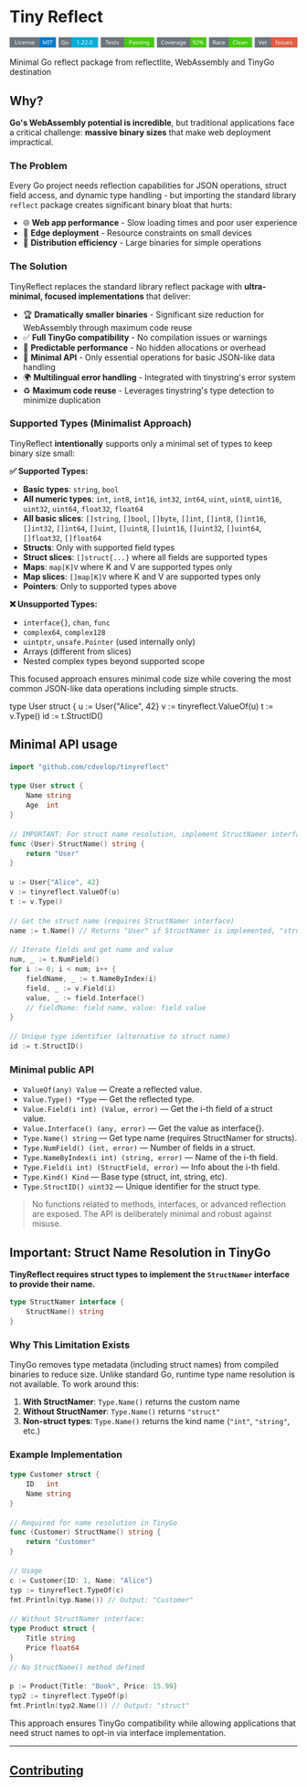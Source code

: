 # Tiny Reflect
<!-- START_SECTION:BADGES_SECTION -->
<a href="docs/img/badges.svg"><img src="docs/img/badges.svg" alt="Project Badges" title="Generated by badges package from github.com/cdvelop/devscripts"></a>
<!-- END_SECTION:BADGES_SECTION -->


Minimal Go reflect package from reflectlite, WebAssembly and TinyGo destination


## Why?

**Go's WebAssembly potential is incredible**, but traditional applications face a critical challenge: **massive binary sizes** that make web deployment impractical.

### The Problem
Every Go project needs reflection capabilities for JSON operations, struct field access, and dynamic type handling - but importing the standard library `reflect` package creates significant binary bloat that hurts:

- 🌐 **Web app performance** - Slow loading times and poor user experience
- 📱 **Edge deployment** - Resource constraints on small devices  
- 🚀 **Distribution efficiency** - Large binaries for simple operations

### The Solution
TinyReflect replaces the standard library reflect package with **ultra-minimal, focused implementations** that deliver:

- 🏆 **Dramatically smaller binaries** - Significant size reduction for WebAssembly through maximum code reuse
- ✅ **Full TinyGo compatibility** - No compilation issues or warnings
- 🎯 **Predictable performance** - No hidden allocations or overhead
- 🔧 **Minimal API** - Only essential operations for basic JSON-like data handling
- 🌍 **Multilingual error handling** - Integrated with tinystring's error system
- ♻️ **Maximum code reuse** - Leverages tinystring's type detection to minimize duplication

### Supported Types (Minimalist Approach)
TinyReflect **intentionally** supports only a minimal set of types to keep binary size small:

**✅ Supported Types:**
- **Basic types**: `string`, `bool`
- **All numeric types**: `int`, `int8`, `int16`, `int32`, `int64`, `uint`, `uint8`, `uint16`, `uint32`, `uint64`, `float32`, `float64`
- **All basic slices**: `[]string`, `[]bool`, `[]byte`, `[]int`, `[]int8`, `[]int16`, `[]int32`, `[]int64`, `[]uint`, `[]uint8`, `[]uint16`, `[]uint32`, `[]uint64`, `[]float32`, `[]float64`
- **Structs**: Only with supported field types
- **Struct slices**: `[]struct{...}` where all fields are supported types
- **Maps**: `map[K]V` where K and V are supported types only
- **Map slices**: `[]map[K]V` where K and V are supported types only
- **Pointers**: Only to supported types above

**❌ Unsupported Types:**
- `interface{}`, `chan`, `func`
- `complex64`, `complex128`
- `uintptr`, `unsafe.Pointer` (used internally only)
- Arrays (different from slices)
- Nested complex types beyond supported scope

This focused approach ensures minimal code size while covering the most common JSON-like data operations including simple structs.

type User struct {
u := User{"Alice", 42}
v := tinyreflect.ValueOf(u)
t := v.Type()
id := t.StructID()
## Minimal API usage

```go
import "github.com/cdvelop/tinyreflect"

type User struct {
    Name string
    Age  int
}

// IMPORTANT: For struct name resolution, implement StructNamer interface
func (User) StructName() string {
    return "User"
}

u := User{"Alice", 42}
v := tinyreflect.ValueOf(u)
t := v.Type()

// Get the struct name (requires StructNamer interface)
name := t.Name() // Returns "User" if StructNamer is implemented, "struct" otherwise

// Iterate fields and get name and value
num, _ := t.NumField()
for i := 0; i < num; i++ {
    fieldName, _ := t.NameByIndex(i)
    field, _ := v.Field(i)
    value, _ := field.Interface()
    // fieldName: field name, value: field value
}

// Unique type identifier (alternative to struct name)
id := t.StructID()
```

### Minimal public API

- `ValueOf(any) Value` — Create a reflected value.
- `Value.Type() *Type` — Get the reflected type.
- `Value.Field(i int) (Value, error)` — Get the i-th field of a struct value.
- `Value.Interface() (any, error)` — Get the value as interface{}.
- `Type.Name() string` — Get type name (requires StructNamer for structs).
- `Type.NumField() (int, error)` — Number of fields in a struct.
- `Type.NameByIndex(i int) (string, error)` — Name of the i-th field.
- `Type.Field(i int) (StructField, error)` — Info about the i-th field.
- `Type.Kind() Kind` — Base type (struct, int, string, etc).
- `Type.StructID() uint32` — Unique identifier for the struct type.

> No functions related to methods, interfaces, or advanced reflection are exposed. The API is deliberately minimal and robust against misuse.


## Important: Struct Name Resolution in TinyGo

**TinyReflect requires struct types to implement the `StructNamer` interface to provide their name.**

```go
type StructNamer interface {
    StructName() string
}
```

### Why This Limitation Exists

TinyGo removes type metadata (including struct names) from compiled binaries to reduce size. Unlike standard Go, runtime type name resolution is not available. To work around this:

1. **With StructNamer**: `Type.Name()` returns the custom name
2. **Without StructNamer**: `Type.Name()` returns `"struct"`
3. **Non-struct types**: `Type.Name()` returns the kind name (`"int"`, `"string"`, etc.)

### Example Implementation

```go
type Customer struct {
    ID   int
    Name string
}

// Required for name resolution in TinyGo
func (Customer) StructName() string {
    return "Customer"
}

// Usage
c := Customer{ID: 1, Name: "Alice"}
typ := tinyreflect.TypeOf(c)
fmt.Println(typ.Name()) // Output: "Customer"

// Without StructNamer interface:
type Product struct {
    Title string
    Price float64
}
// No StructName() method defined

p := Product{Title: "Book", Price: 15.99}
typ2 := tinyreflect.TypeOf(p)
fmt.Println(typ2.Name()) // Output: "struct"
```

This approach ensures TinyGo compatibility while allowing applications that need struct names to opt-in via interface implementation.

---
## [Contributing](https://github.com/cdvelop/cdvelop/blob/main/CONTRIBUTING.md)